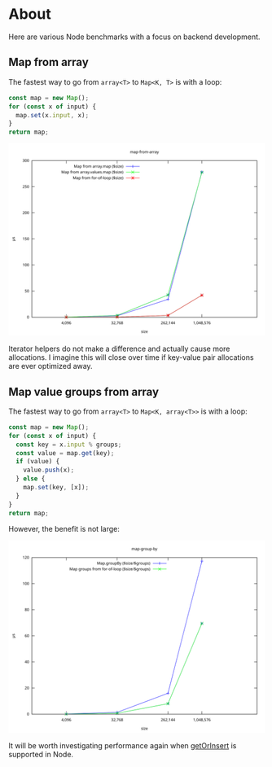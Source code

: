 # About

Here are various Node benchmarks with a focus on backend development.

## Map from array

The fastest way to go from `array<T>` to `Map<K, T>` is with a loop:

```js
const map = new Map();
for (const x of input) {
  map.set(x.input, x);
}
return map;
```

![map-from-array](./images/map-from-array.svg)

Iterator helpers do not make a difference and actually cause more
allocations. I imagine this will close over time if key-value pair
allocations are ever optimized away.

## Map value groups from array

The fastest way to go from `array<T>` to `Map<K, array<T>>` is with a loop:

```js
const map = new Map();
for (const x of input) {
  const key = x.input % groups;
  const value = map.get(key);
  if (value) {
    value.push(x);
  } else {
    map.set(key, [x]);
  }
}
return map;
```

However, the benefit is not large:

![map-group-by](./images/map-group-by.svg)

It will be worth investigating performance again when
[getOrInsert](https://developer.mozilla.org/en-US/docs/Web/JavaScript/Reference/Global_Objects/Map/getOrInsert#browser_compatibility)
is supported in Node.
